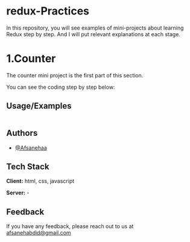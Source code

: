 # redux-Practices

In this repository, you will see examples of mini-projects about learning Redux step by step.
And I will put relevant explanations at each stage.

# 1.Counter

The counter mini project is the first part of this section.

You can see the coding step by step below:

## Usage/Examples


```javascript

```


## Authors

- [@Afsanehaa](https://www.github.com/Afsanehaa)
## Tech Stack

**Client:** html, css, javascript

**Server:** -

## Feedback

If you have any feedback, please reach out to us at afsanehabdid@gmail.com

